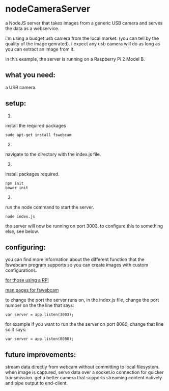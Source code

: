 # nodeCameraServer

a NodeJS server that takes images from a generic USB camera and serves the data as a webservice.

i'm using a budget usb camera from the local market. (you can tell by the quality of the image genrated). i expect any usb camera will do as long as you can extract an image from it.

in this example, the server is running on a Raspberry Pi 2 Model B.

what you need:
--------------------
a USB camera.

setup:
--------------------
1.
install the required packages
```
sudo apt-get install fswebcam
```

2.
navigate to the directory with the index.js file.

3.
install packages required.
```
npm init
bower init
```

3.
run the node command to start the server.
```
node index.js
```

the server will now be running on port 3003. to configure this to something else, see below.

configuring:
--------------------
you can find more information about the different function that the fswebcam program supports so you can create images with custom configurations.

[for those using a RPi](https://www.raspberrypi.org/documentation/usage/webcams/)

[man pages for fswebcam](http://manpages.ubuntu.com/manpages/lucid/man1/fswebcam.1.html)

 to change the port the server runs on, in the index.js file, change the port number on the the line that says:
 ```
 var server = app.listen(3003);
 ```

 for example if you want to run the the server on port 8080, change that line so it says:
 ```
 var server = app.listen(8080);
 ```

future improvements:
--------------------

stream data directly from webcam without committing to local filesystem.
when image is captured, serve data over a socket.io connection for quicker transmission.
get a better camera that supports streaming content natively and pipe output to end-client.
